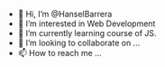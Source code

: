 - 👋 Hi, I’m @HanselBarrera
- 👀 I’m interested in Web Development
- 🌱 I’m currently learning course of JS.
- 💞️ I’m looking to collaborate on ...
- 📫 How to reach me ...

<!---
HanselBarrera/HanselBarrera is a ✨ special ✨ repository because its `README.md` (this file) appears on your GitHub profile.
You can click the Preview link to take a look at your changes.
--->
